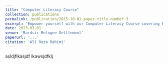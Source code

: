 ```yaml
---
title: "Computer Literacy Course"
collection: publications
permalink: /publication/2015-10-01-paper-title-number-3
excerpt: 'Empower yourself with our Computer Literacy Course covering Basic Computer Skills, Coding Fundamentals, and Internet Safety – no prerequisites required!'
date: 2023-03-01
venue: 'Bardsir Refugee Settlement'
paperurl: '...'
citation: 'Ali Reza Rahimi'
---
```

asldjflkasjdf
lkawsjdfklj